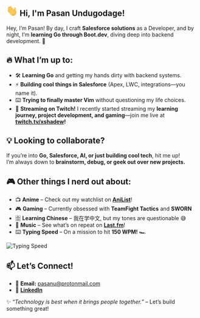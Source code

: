 ## <img src="https://raw.githubusercontent.com/ABSphreak/ABSphreak/master/gifs/Hi.gif" width="30px"> Hi, I'm Pasan Undugodage!  

Hey, I’m Pasan! By day, I craft **Salesforce solutions** as a Developer, and by night, I’m **learning Go through Boot.dev**, diving deep into backend development. 🚀  


## 🔥 What I’m up to:
- 🛠 **Learning Go** and getting my hands dirty with backend systems.  
- ⚡ **Building cool things in Salesforce** (Apex, LWC, integrations—you name it).  
- ⌨️ **Trying to finally master Vim** without questioning my life choices.  
- 🎥 **Streaming on Twitch!** I recently started streaming my **learning journey, project development, and gaming**—join me live at **[twitch.tv/xshadew](https://www.twitch.tv/xshadew)!**  


## 💡 Looking to collaborate?  
If you’re into **Go, Salesforce, AI, or just building cool tech**, hit me up!  
I’m always down to **brainstorm, debug, or geek out over new projects.**  


## 🎮 Other things I nerd out about:
- 📺 **Anime** – Check out my watchlist on **[AniList](https://anilist.co/user/XShadew/)**!  
- 🎮 **Gaming** – Currently obsessed with **TeamFight Tactics** and **SWORN**
- 🈴 **Learning Chinese** – 我在学中文, but my tones are questionable 😅  
- 🎵 **Music** – See what’s on repeat on **[Last.fm](https://www.last.fm/user/XShadew)**!  
- ⌨️ **Typing Speed** – On a mission to hit **150 WPM!** 🏎️  

![Typing Speed](https://monkey-widget.vercel.app/api/user/XShade)


## 📫 **Let’s Connect!**  
- 📧 **Email:** pasanu@protonmail.com  
- 🔗 **[LinkedIn](https://www.linkedin.com/in/pasan-undugodage/)**  


✨ _“Technology is best when it brings people together.”_ – Let’s build something great!  
